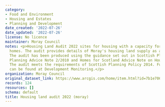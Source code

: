 ```yaml
---
category:
- Food and Environment
- Housing and Estates
- Planning and Development
date_created: '2022-07-26'
date_updated: '2022-07-26'
license: No licence
maintainer: Moray Council
notes: <p>Housing Land Audit 2022 sites for housing with a capacity for 4 or more
  homes. The audit provides details of Moray's housing land supply as at January 2022.
  The audit has been produced using the guidance set out in Scottish Planning Policy,
  Planning Advice Note 2/2010 and Homes for Scotland Advice Note on Housing Land Audits.
  The audit meets the requirements of Scottish Planning Policy 2014. Further information
  can be found at Development Monitoring.</p>
organization: Moray Council
original_dataset_link: https://www.arcgis.com/home/item.html?id=7b1e706512be4b5883ceb5800b60df48
records: 124
resources: []
schema: default
title: Housing land audit 2022 (moray)
---
```

